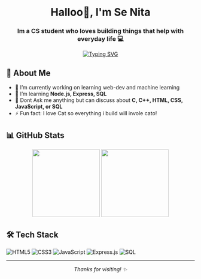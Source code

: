 <h1 align="center">Halloo👋, I'm Se Nita </h1>
<h3 align="center">Im a CS student who loves building things that help with everyday life 💻</h3>

<!-- Typing animation -->
<p align="center">
  <a href="https://github.com/bobaurmom">
    <img src="https://readme-typing-svg.demolab.com?font=Fira+Code&size=24&duration=3000&pause=500&color=6A9955&center=true&vCenter=true&width=600&lines=CS+Student;Web+Enthusiast;Loves+JavaScript+%26+ExpressJS;Always+Learning+New+Things" alt="Typing SVG" />
  </a>
</p>

<!-- About section -->
## 🚀 About Me
- 🔭 I’m currently working on learning web-dev and machine learning   
- 🌱 I’m learning **Node.js, Express, SQL**  
- 💬 Dont Ask me anything but can discuss about **C, C++, HTML, CSS, JavaScript, or SQL**  
- ⚡ Fun fact: I love Cat so everything i build will invole cato!

<!-- GitHub Stats -->
## 📊 GitHub Stats

<p align="center">
  <img height="180em" src="https://github-readme-stats.vercel.app/api?username=bobaurmom&show_icons=true&theme=github_dark&count_private=true" />
  <img height="180em" src="https://github-readme-stats.vercel.app/api/top-langs/?username=bobaurmom&layout=compact&theme=github_dark" />
</p>

<!-- Tech Stack -->
## 🛠️ Tech Stack

![HTML5](https://img.shields.io/badge/HTML5-E34F26?style=for-the-badge&logo=html5&logoColor=white)
![CSS3](https://img.shields.io/badge/CSS3-1572B6?style=for-the-badge&logo=css3&logoColor=white)
![JavaScript](https://img.shields.io/badge/JavaScript-F7DF1E?style=for-the-badge&logo=javascript&logoColor=black)
![Express.js](https://img.shields.io/badge/Express.js-000000?style=for-the-badge&logo=express&logoColor=white)
![SQL](https://img.shields.io/badge/SQL-4479A1?style=for-the-badge&logo=postgresql&logoColor=white)

<!-- Footer -->
---
<p align="center">
  <i>Thanks for visiting! ✨</i>
</p>
